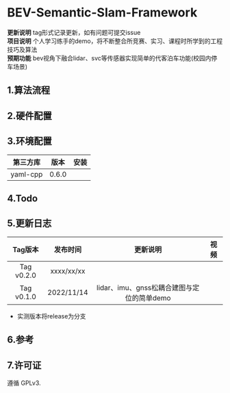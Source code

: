 # BEV-Semantic-Slam-Framework

**更新说明** tag形式记录更新，如有问题可提交issue     
**项目说明** 个人学习练手的demo，将不断整合所竞赛、实习、课程时所学到的工程技巧及算法  
**预期功能**  bev视角下融合lidar、svc等传感器实现简单的代客泊车功能(校园内停车场景) 

## 1.算法流程


## 2.硬件配置



## 3.环境配置

|  第三方库  |    版本    |安装|
| :---: | :---: | :---: |
| yaml-cpp |0.6.0|  |



## 4.Todo


## 5.更新日志

| Tag版本| 发布时间  |更新说明|视频|  
|:---:|:----:|:---: |:---:| 
| Tag v0.2.0|xxxx/xx/xx||
| Tag v0.1.0|2022/11/14|lidar、imu、gnss松耦合建图与定位的简单demo|

* 实测版本将release为分支   

## 6.参考

## 7.许可证
遵循 GPLv3.
